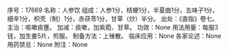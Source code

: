 序号：17669
名称：人参饮
组成：人参1分，桔梗1分，半夏曲1分，五味子1分，细辛1分，枳壳（制）1分，赤茯苓1分，甘草（炒）半分。
出处：《直指》卷七。
主治：咳嗽痰壅。
加减：痰嗽，加紫菀、甘草。
功效：None
用法用量：每服3钱，加生姜5片，煎服。
制备方法：上锉散。
临床应用：None
各家论述：None
用药禁忌：None
附注：None
